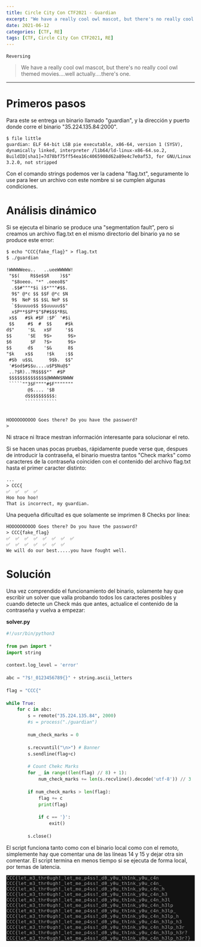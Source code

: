 ```yaml
---
title: Circle City Con CTF2021 - Guardian
excerpt: "We have a really cool owl mascot, but there's no really cool owl themed movies....well actually....there's one."
date: 2021-06-12
categories: [CTF, RE]
tags: [CTF, Circle City Con CTF2021, RE]
---
```

`Reversing`
>  We have a really cool owl mascot, but there's no really cool owl themed movies....well actually....there's one.
---

# Primeros pasos

Para este se entrega un binario llamado "guardian", y la dirección y puerto donde corre el binario "35.224.135.84:2000".

```
$ file little
guardian: ELF 64-bit LSB pie executable, x86-64, version 1 (SYSV), dynamically linked, interpreter /lib64/ld-linux-x86-64.so.2, BuildID[sha1]=7d78bf75ff54ea16c4065908d62a89e4c7e0af53, for GNU/Linux 3.2.0, not stripped
```

Con el comando strings podemos ver la cadena "flag.txt", seguramente lo use para leer un archivo con este nombre si se cumplen algunas condiciones.

# Análisis dinámico

Si se ejecuta el binario se produce una "segmentation fault", pero si creamos un archivo flag.txt en el mismo directorio del binario ya no se produce este error:

```
$ echo "CCC{fake_flag}" > flag.txt
$ ./guardian

!WWWWWeeu..   ..ueeWWWWW!
 "$$(    R$$e$$R    )$$"
  "$8oeeo. "*" .oeeo8$"
  .$$#"""*$i i$*"""#$$.
  9$" @*c $$ $$F @*c $N
  9$  NeP $$ $$L NeP $$
  `$$uuuuo$$ $$uuuuu$$"
  x$P**$$P*$"$P#$$$*R$L
 x$$   #$k #$F :$P` '#$i
 $$     #$  #  $$     #$k
d$"     '$L   x$F     '$$
$$      '$E   9$>      9$>
$6       $F   ?$>      9$>
$$      d$    '$&      8$
"$k    x$$     !$k    :$$
 #$b  u$$L      9$b.  $$"
 '#$od$#$$u....u$P$Nu@$"
 ..?$R)..?R$$$$*"  #$P
 $$$$$$$$$$$$$$@WWWW$NWWW
 `````""3$F""""#$F"""""""
        @$.... '$B
       d$$$$$$$$$$:
       ````````````


HOOOOOOOOOO Goes there? Do you have the password?
>
```

Ni strace ni ltrace mestran información interesante para solucionar el reto.

Si se hacen unas pocas pruebas, rápidamente puede verse que, despues de introducir la contraseña, el binario muestra tantos "Check marks" como caracteres de la contraseña coinciden con el contenido del archivo flag.txt hasta el primer caracter distinto:

```
...
> CCC{
✅  ✅  ✅  ✅
Hoo hoo hoo!
That is incorrect, my guardian.
```

Una pequeña dificultad es que solamente se imprimen 8 Checks por línea:

```
HOOOOOOOOOO Goes there? Do you have the password?
> CCC{fake_flag}
✅  ✅  ✅  ✅  ✅  ✅  ✅  ✅
✅  ✅  ✅  ✅  ✅  ✅  ✅
We will do our best.....you have fought well.
```

# Solución

Una vez comprendido el funcionamiento del binario, solamente hay que escribir un solver que valla probando todos los caracteres posibles y cuando detecte un Check más que antes, actualice el contenido de la contraseña y vuelva a empezar:

**solver.py**

```python
#!/usr/bin/python3

from pwn import *
import string

context.log_level = 'error'

abc = "?$!_0123456789{}" + string.ascii_letters 

flag = "CCC{"

while True:
    for c in abc:
        s = remote("35.224.135.84", 2000)
        #s = process("./guardian")

        num_check_marks = 0

        s.recvuntil("\n>") # Banner
        s.sendline(flag+c)

        # Count Chekc Marks
        for _ in range((len(flag) // 8) + 1):
            num_check_marks += len(s.recvline().decode('utf-8')) // 3

        if num_check_marks > len(flag):
            flag += c
            print(flag)

            if c == '}':
                exit()

        s.close()
```

El script funciona tanto como con el binario local como con el remoto, simplemente hay que comentar una de las líneas 14 y 15 y dejar otra sin comentar. El script termina en menos tiempo si se ejecuta de forma local, por temas de latencia.

![](/assets/img/ccc/06.png)
